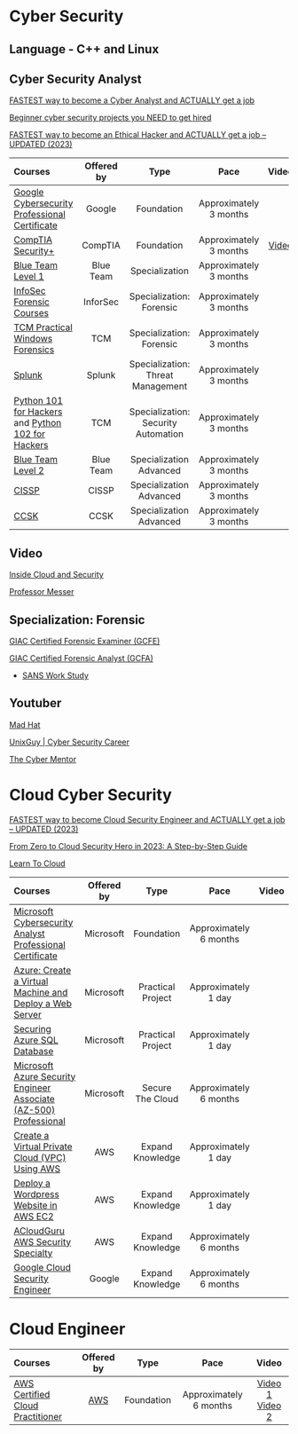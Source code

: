 # Cyber Security

## Language - C++ and Linux

## Cyber Security Analyst

[FASTEST way to become a Cyber Analyst and ACTUALLY get a job](https://www.youtube.com/watch?v=DRJic8vCodE)

[Beginner cyber security projects you NEED to get hired](https://www.youtube.com/watch?v=LFlsDm8w36A&t=115s)

[FASTEST way to become an Ethical Hacker and ACTUALLY get a job – UPDATED (2023)](https://www.youtube.com/watch?v=8K7iAJ9BNl0&list=PLdI5VHN89i7X932iFp7-M30FM9J8QHqOk&index=9)

Courses | Offered by | Type | Pace | Video |
:-- | :--: | :--: | :--: | :--: |
[Google Cybersecurity Professional Certificate](https://www.coursera.org/professional-certificates/google-cybersecurity) | Google | Foundation | Approximately 3 months |
[CompTIA Security+](https://www.comptia.org/certifications/security) | CompTIA | Foundation | Approximately 3 months | [Video](https://www.youtube.com/watch?v=dHxEd5o_22I)
[Blue Team Level 1](https://www.securityblue.team/why-btl1) | Blue Team | Specialization | Approximately 3 months |
[InfoSec Forensic Courses](https://imp.i384100.net/5gj7DN) | InforSec | Specialization: Forensic | Approximately 3 months |
[TCM Practical Windows Forensics](https://academy.tcm-sec.com/p/practical-windows-forensics?affcode=770707_qojriz7g) | TCM | Specialization: Forensic | Approximately 3 months |
[Splunk](https://www.splunk.com/en_us/training/free-courses/overview.html)| Splunk | Specialization: Threat Management | Approximately 3 months 
[Python 101 for Hackers](https://academy.tcm-sec.com/p/python-101-for-hackers?affcode=770707_qojriz7g) and [Python 102 for Hackers](https://academy.tcm-sec.com/p/python-201-for-hackers?affcode=770707_qojriz7g) | TCM | Specialization: Security Automation | Approximately 3 months |
[Blue Team Level 2](https://www.securityblue.team/btl2) | Blue Team | Specialization Advanced | Approximately 3 months |
[CISSP](https://www.isc2.org/certifications/cissp) | CISSP | Specialization Advanced | Approximately 3 months |
[CCSK](https://cloudsecurityalliance.org/education/ccsk/) | CCSK | Specialization Advanced | Approximately 3 months |


## Video

[Inside Cloud and Security](https://www.youtube.com/@InsideCloudAndSecurity/playlists)

[Professor Messer](https://youtube.com/@professormesser/playlists)


##  Specialization: Forensic 

[GIAC Certified Forensic Examiner (GCFE)](https://www.giac.org/certifications/certified-forensic-examiner-gcfe/)

[GIAC Certified Forensic Analyst (GCFA)](https://www.giac.org/certifications/certified-forensic-analyst-gcfa/)

- [SANS Work Study ](https://www.sans.org/work-study-program/)

## Youtuber

[Mad Hat](https://www.youtube.com/@madhatistaken/videos)

[UnixGuy | Cyber Security Career](https://www.youtube.com/@UnixGuy)

[The Cyber Mentor](https://www.youtube.com/playlist?list=PLLKT__MCUeixqHJ1TRqrHsEd6_EdEvo47)

# Cloud Cyber Security

[FASTEST way to become Cloud Security Engineer and ACTUALLY get a job – UPDATED (2023)](https://www.youtube.com/watch?v=zFFMhpCLJi0&t=29s)

[From Zero to Cloud Security Hero in 2023: A Step-by-Step Guide](https://www.youtube.com/watch?v=5M7HZJxunQc)

[Learn To Cloud](https://learntocloud.guide/docs/Welcome)

Courses | Offered by | Type | Pace | Video |
:-- | :--: | :--: | :--: | :--: |
[Microsoft Cybersecurity Analyst Professional Certificate](https://imp.i384100.net/EKyDGn) | Microsoft | Foundation | Approximately 6 months |
[Azure: Create a Virtual Machine and Deploy a Web Server](https://imp.i384100.net/XYZxY5) | Microsoft | Practical Project | Approximately 1 day |
[Securing Azure SQL Database](https://imp.i384100.net/R5ay57) | Microsoft | Practical Project | Approximately 1 day |
[Microsoft Azure Security Engineer Associate (AZ-500) Professional](https://imp.i384100.net/XYZxY5) | Microsoft | Secure The Cloud | Approximately 6 months |
[Create a Virtual Private Cloud (VPC) Using AWS](https://imp.i384100.net/y2LR2D) | AWS | Expand Knowledge | Approximately 1 day |
[Deploy a Wordpress Website in AWS EC2](https://imp.i384100.net/75xm53) | AWS | Expand Knowledge  | Approximately 1 day |
[ACloudGuru AWS Security Specialty](https://www.pluralsight.com/cloud-guru/courses/aws-certified-security-specialty-scs-c02) | AWS | Expand Knowledge  | Approximately 6 months |
[Google Cloud Security Engineer](https://imp.i384100.net/0ZOJZ3) | Google | Expand Knowledge  | Approximately 6 months |

# Cloud Engineer
Courses | Offered by | Type | Pace | Video |
:-- | :--: | :--: | :--: | :--: |
[AWS Certified Cloud Practitioner](https://aws.amazon.com/certification/certified-cloud-practitioner/) | [AWS](https://www.reddit.com/r/AWSCertifications/comments/xdvzbj/free_materials_for_aws_cloud_practitioner_exam/?utm_source=share&utm_medium=ios_app&utm_name=iossmf) | Foundation | Approximately 6 months |  [Video 1](https://www.youtube.com/watch?v=SOTamWNgDKc) [Video 2](https://m.youtube.com/watch?v=Uq5w1lnKzlk&pp=ygUWI2VjMmFkdmFuY2VkdGVjaG5pcXVlcw%3D%3D)
